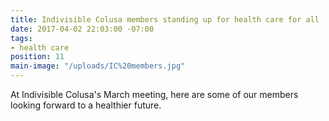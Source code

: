 ```yaml
---
title: Indivisible Colusa members standing up for health care for all
date: 2017-04-02 22:03:00 -07:00
tags:
- health care
position: 11
main-image: "/uploads/IC%20members.jpg"
---
```


At Indivisible Colusa's March meeting, here are some of our  members looking forward to a healthier future. 